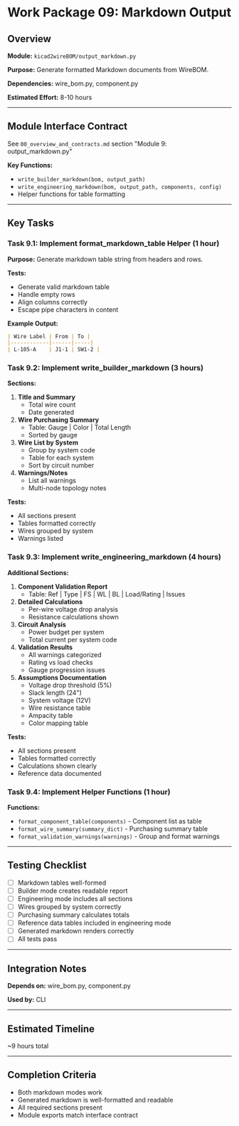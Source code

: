 # Work Package 09: Markdown Output

## Overview

**Module:** `kicad2wireBOM/output_markdown.py`

**Purpose:** Generate formatted Markdown documents from WireBOM.

**Dependencies:** wire_bom.py, component.py

**Estimated Effort:** 8-10 hours

---

## Module Interface Contract

See `00_overview_and_contracts.md` section "Module 9: output_markdown.py"

**Key Functions:**
- `write_builder_markdown(bom, output_path)`
- `write_engineering_markdown(bom, output_path, components, config)`
- Helper functions for table formatting

---

## Key Tasks

### Task 9.1: Implement format_markdown_table Helper (1 hour)

**Purpose:** Generate markdown table string from headers and rows.

**Tests:**
- Generate valid markdown table
- Handle empty rows
- Align columns correctly
- Escape pipe characters in content

**Example Output:**
```markdown
| Wire Label | From | To |
|------------|------|-----|
| L-105-A    | J1-1 | SW1-2 |
```

### Task 9.2: Implement write_builder_markdown (3 hours)

**Sections:**
1. **Title and Summary**
   - Total wire count
   - Date generated
2. **Wire Purchasing Summary**
   - Table: Gauge | Color | Total Length
   - Sorted by gauge
3. **Wire List by System**
   - Group by system code
   - Table for each system
   - Sort by circuit number
4. **Warnings/Notes**
   - List all warnings
   - Multi-node topology notes

**Tests:**
- All sections present
- Tables formatted correctly
- Wires grouped by system
- Warnings listed

### Task 9.3: Implement write_engineering_markdown (4 hours)

**Additional Sections:**
1. **Component Validation Report**
   - Table: Ref | Type | FS | WL | BL | Load/Rating | Issues
2. **Detailed Calculations**
   - Per-wire voltage drop analysis
   - Resistance calculations shown
3. **Circuit Analysis**
   - Power budget per system
   - Total current per system code
4. **Validation Results**
   - All warnings categorized
   - Rating vs load checks
   - Gauge progression issues
5. **Assumptions Documentation**
   - Voltage drop threshold (5%)
   - Slack length (24")
   - System voltage (12V)
   - Wire resistance table
   - Ampacity table
   - Color mapping table

**Tests:**
- All sections present
- Tables formatted correctly
- Calculations shown clearly
- Reference data documented

### Task 9.4: Implement Helper Functions (1 hour)

**Functions:**
- `format_component_table(components)` - Component list as table
- `format_wire_summary(summary_dict)` - Purchasing summary table
- `format_validation_warnings(warnings)` - Group and format warnings

---

## Testing Checklist

- [ ] Markdown tables well-formed
- [ ] Builder mode creates readable report
- [ ] Engineering mode includes all sections
- [ ] Wires grouped by system correctly
- [ ] Purchasing summary calculates totals
- [ ] Reference data tables included in engineering mode
- [ ] Generated markdown renders correctly
- [ ] All tests pass

---

## Integration Notes

**Depends on:** wire_bom.py, component.py

**Used by:** CLI

---

## Estimated Timeline

~9 hours total

---

## Completion Criteria

- Both markdown modes work
- Generated markdown is well-formatted and readable
- All required sections present
- Module exports match interface contract
